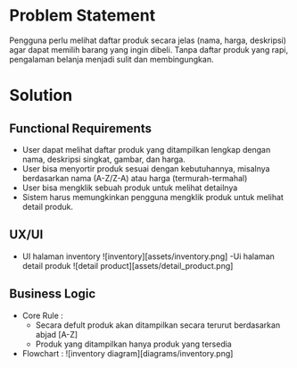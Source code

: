 # Problem Statement
Pengguna perlu melihat daftar produk secara jelas (nama, harga, deskripsi) agar dapat memilih barang yang ingin dibeli. Tanpa daftar produk yang rapi, pengalaman belanja menjadi sulit dan membingungkan.


# Solution

## Functional Requirements
- User dapat melihat daftar produk yang ditampilkan lengkap dengan nama, deskripsi singkat, gambar, dan harga.
- User bisa menyortir produk sesuai dengan kebutuhannya, misalnya berdasarkan nama (A-Z/Z-A) atau harga (termurah-termahal)
- User bisa mengklik sebuah produk untuk melihat detailnya
- Sistem harus memungkinkan pengguna mengklik produk untuk melihat detail produk.

## UX/UI
- UI halaman inventory
![inventory][assets/inventory.png]
-Ui halaman detail produk
![detail product][assets/detail_product.png]


## Business Logic
- Core Rule :
  - Secara defult produk akan ditampilkan secara terurut berdasarkan abjad [A-Z]
  - Produk yang ditampilkan hanya produk yang tersedia
- Flowchart :
![inventory diagram][diagrams/inventory.png]
